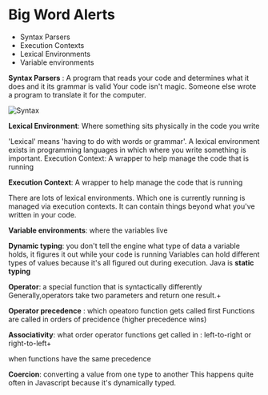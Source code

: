 # Big Word Alerts

* Syntax Parsers
* Execution Contexts
* Lexical Environments
* Variable environments

**Syntax Parsers** : A program that reads your code and determines what it does and it its grammar is valid
Your code isn't magic. Someone else wrote a program to translate it for the computer.

![Syntax](https://stanleyyylau.gitbooks.io/weirdpartbook/content/sytac%20parser.jpg)


**Lexical Environment**: Where something sits physically in the code you write

'Lexical' means 'having to do with words or grammar'. A lexical environment exists in programming languages in which where you write something is important.
Execution Context: A wrapper to help manage the code that is running


**Execution Context**: A wrapper to help manage the code that is running

There are lots of lexical environments. Which one is currently running is managed via execution contexts. It can contain things beyond what you've written in your code.

**Variable environments**: where the variables live

**Dynamic typing**: you don't tell the engine what type of data a variable holds, it figures it out while your code is running
Variables can hold different types of values because it's all figured out during execution.
Java is **static typing**

**Operator**: a special function that is syntactically differently
Generally,operators take two parameters and return one result.+

**Operator precedence** : which opeatoro function gets called first
Functions are called in orders of precidence (higher precedence wins)

**Associativity**: what order operator functions get called in : left-to-right or right-to-left+

when functions have the same precedence

**Coercion**: converting a value from one type to another
This happens quite often in Javascript because it's dynamically typed.

	
